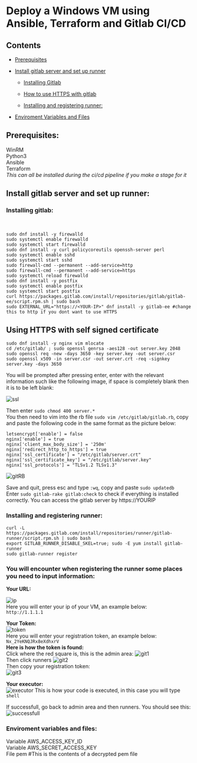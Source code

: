 <h1> Deploy a Windows VM using Ansible, Terraform and Gitlab CI/CD </h1>
<h2>Contents</h2>

<ul>
  <li>
    
   [Prerequisites](#prerequisites)
    
  </li>
  <li>
    
   [Install gitlab server and set up runner](#install-gitlab-server-and-set-up-runner)
  <ul>
  <li>
    
   [Installing Gitlab](#installing-gitlab)
    
  </li>
  <li>
    
   [How to use HTTPS with gitlab](#using-https-with-self-signed-certificate)
    
  </li>
  <li>
    
   [Installing and registering runner:](#installing-and-registering-runner)
    
  </li>
  </ul>
  <li>
  
   [Enviroment Variables and Files](#enviroment-variables-and-files)
     
  </li>
  </li>
</ul>

<h2>Prerequisites:</h2>
WinRM <br>
Python3 <br>
Ansible <br>
Terraform <br>
<i>This can all be installed during the ci/cd pipeline if you make a stage for it</i><br>

<h2>Install gitlab server and set up runner:</h2>

<h3>Installing gitlab:</h3></br>
  
```
sudo dnf install -y firewalld
sudo systemctl enable firewalld
sudo systemctl start firewalld
sudo dnf install -y curl policycoreutils openssh-server perl
sudo systemctl enable sshd
sudo systemctl start sshd
sudo firewall-cmd --permanent --add-service=http
sudo firewall-cmd --permanent --add-service=https
sudo systemctl reload firewalld
sudo dnf install -y postfix
sudo systemctl enable postfix
sudo systemctl start postfix
curl https://packages.gitlab.com/install/repositories/gitlab/gitlab-ee/script.rpm.sh | sudo bash
sudo EXTERNAL_URL="https://<YOUR-IP>" dnf install -y gitlab-ee #change this to http if you dont want to use HTTPS
```
<h2>Using HTTPS with self signed certificate</h2>

```
sudo dnf install -y nginx vim mlocate
cd /etc/gitlab/ ; sudo openssl genrsa -aes128 -out server.key 2048
sudo openssl req -new -days 3650 -key server.key -out server.csr
sudo openssl x509 -in server.csr -out server.crt -req -signkey server.key -days 3650
```
You will be prompted after pressing enter, enter with the relevant information such like the following image, if space is completely blank then it is to be left blank:

![ssl](https://imgur.com/FYrbA7N.png)

Then enter ```sudo chmod 400 server.*```<br>
You then need to vim into the rb file ```sudo vim /etc/gitlab/gitlab.rb```, copy and paste the following code in the same format as the picture below:
```
letsencrypt['enable'] = false
nginx['enable'] = true
nginx['client_max_body_size'] = '250m'
nginx['redirect_http_to_https'] = true
nginx['ssl_certificate'] = "/etc/gitlab/server.crt"
nginx['ssl_certificate_key'] = "/etc/gitlab/server.key"
nginx['ssl_protocols'] = "TLSv1.2 TLSv1.3"
```
![gitRB](https://imgur.com/tvC1fxY.png)

Save and quit, press esc and type ```:wq```, copy and paste ```sudo updatedb``` <br>
Enter ```sudo gitlab-rake gitlab:check``` to check if everything is installed correctly. You can access the gitlab server by https://YOURIP



<h3>Installing and registering runner:</h3>

```
curl -L https://packages.gitlab.com/install/repositories/runner/gitlab-runner/script.rpm.sh | sudo bash
export GITLAB_RUNNER_DISABLE_SKEL=true; sudo -E yum install gitlab-runner
sudo gitlab-runner register
```
<h3>You will encounter when registering the runner some places you need to input information:</h3>
<b>Your URL:</b></br>

![ip](https://i.imgur.com/x7ayoln.png)<br>
Here you will enter your ip of your VM, an example below:<br>
```http://1.1.1.1```<br>

<b>Your Token:</b><br>
![token](https://imgur.com/NUukZYb.png)<br>
Here you will enter your registration token, an example below:<br>
```Nx_2YeKNQJRx8eXdhxrV```<br>
<b>Here is how the token is found:</b><br>
Click where the red square is, this is the admin area:
![git1](https://imgur.com/TPyvBXA.png)<br>
Then click runners
![git2](https://imgur.com/HX8TOIK.png)<br>
Then copy your registration token:<br>
![git3](https://imgur.com/feviRPd.png)<br>

<b>Your executor:</b><br>
![executor](https://imgur.com/EXs6Lcl.png)
This is how your code is executed, in this case you will type ```shell```<br>

If successfull, go back to admin area and then runners. You should see this:
![successfull](https://imgur.com/3hmKixk.png)



<h3>Enviroment variables and files:</h3>
Variable AWS_ACCESS_KEY_ID <br>
Variable AWS_SECRET_ACCESS_KEY <br>
File pem #This is the contents of a decrypted pem file <br>
